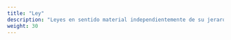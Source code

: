 ```yaml
---
title: "Ley"
description: "Leyes en sentido material independientemente de su jerarquía"
weight: 30
---
```

